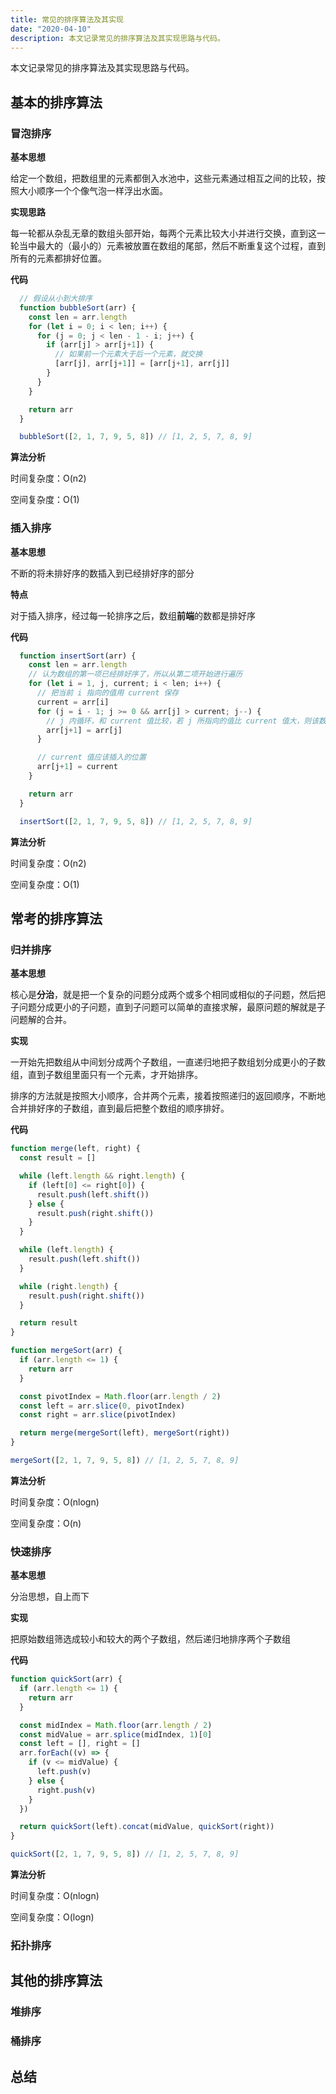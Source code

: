 ```yaml
---
title: 常见的排序算法及其实现
date: "2020-04-10"
description: 本文记录常见的排序算法及其实现思路与代码。
---
```


本文记录常见的排序算法及其实现思路与代码。

## 基本的排序算法

### 冒泡排序

  **基本思想**

  给定一个数组，把数组里的元素都倒入水池中，这些元素通过相互之间的比较，按照大小顺序一个个像气泡一样浮出水面。

  **实现思路**

  每一轮都从杂乱无章的数组头部开始，每两个元素比较大小并进行交换，直到这一轮当中最大的（最小的）元素被放置在数组的尾部，然后不断重复这个过程，直到所有的元素都排好位置。

  **代码**

  ```js
    // 假设从小到大排序
    function bubbleSort(arr) {
      const len = arr.length
      for (let i = 0; i < len; i++) {
        for (j = 0; j < len - 1 - i; j++) {
          if (arr[j] > arr[j+1]) {
            // 如果前一个元素大于后一个元素，就交换
            [arr[j], arr[j+1]] = [arr[j+1], arr[j]]
          }
        }
      }

      return arr
    }

    bubbleSort([2, 1, 7, 9, 5, 8]) // [1, 2, 5, 7, 8, 9]
  ```

  **算法分析**

  时间复杂度：O(n2)

  空间复杂度：O(1)

### 插入排序

  **基本思想**

  不断的将未排好序的数插入到已经排好序的部分

  **特点**

  对于插入排序，经过每一轮排序之后，数组**前端**的数都是排好序

  **代码**

  ```js
    function insertSort(arr) {
      const len = arr.length
      // 认为数组的第一项已经排好序了，所以从第二项开始进行遍历
      for (let i = 1, j, current; i < len; i++) {
        // 把当前 i 指向的值用 current 保存
        current = arr[i]
        for (j = i - 1; j >= 0 && arr[j] > current; j--) {
          // j 内循环，和 current 值比较，若 j 所指向的值比 current 值大，则该数右移一位
          arr[j+1] = arr[j]
        }

        // current 值应该插入的位置
        arr[j+1] = current
      }

      return arr
    }

    insertSort([2, 1, 7, 9, 5, 8]) // [1, 2, 5, 7, 8, 9]
  ```

  **算法分析**

  时间复杂度：O(n2)

  空间复杂度：O(1)

## 常考的排序算法

### 归并排序

  **基本思想**

  核心是**分治**，就是把一个复杂的问题分成两个或多个相同或相似的子问题，然后把子问题分成更小的子问题，直到子问题可以简单的直接求解，最原问题的解就是子问题解的合并。

  **实现**

  一开始先把数组从中间划分成两个子数组，一直递归地把子数组划分成更小的子数组，直到子数组里面只有一个元素，才开始排序。

  排序的方法就是按照大小顺序，合并两个元素，接着按照递归的返回顺序，不断地合并排好序的子数组，直到最后把整个数组的顺序排好。

  **代码**

  ```js
  function merge(left, right) {
    const result = []

    while (left.length && right.length) {
      if (left[0] <= right[0]) {
        result.push(left.shift())
      } else {
        result.push(right.shift())
      }
    }

    while (left.length) {
      result.push(left.shift())
    }

    while (right.length) {
      result.push(right.shift())
    }

    return result
  }

  function mergeSort(arr) {
    if (arr.length <= 1) {
      return arr
    }

    const pivotIndex = Math.floor(arr.length / 2)
    const left = arr.slice(0, pivotIndex)
    const right = arr.slice(pivotIndex)

    return merge(mergeSort(left), mergeSort(right))
  }

  mergeSort([2, 1, 7, 9, 5, 8]) // [1, 2, 5, 7, 8, 9]
  ```

  **算法分析**

  时间复杂度：O(nlogn)

  空间复杂度：O(n)

### 快速排序

  **基本思想**

  分治思想，自上而下

  **实现**

  把原始数组筛选成较小和较大的两个子数组，然后递归地排序两个子数组

  **代码**

  ```js
  function quickSort(arr) {
    if (arr.length <= 1) {
      return arr
    }

    const midIndex = Math.floor(arr.length / 2)
    const midValue = arr.splice(midIndex, 1)[0]
    const left = [], right = []
    arr.forEach((v) => {
      if (v <= midValue) {
        left.push(v)
      } else {
        right.push(v)
      }
    })

    return quickSort(left).concat(midValue, quickSort(right))
  }

  quickSort([2, 1, 7, 9, 5, 8]) // [1, 2, 5, 7, 8, 9]
  ```

  **算法分析**

  时间复杂度：O(nlogn)

  空间复杂度：O(logn)

### 拓扑排序

## 其他的排序算法

### 堆排序

### 桶排序

## 总结
